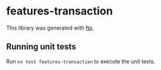 # features-transaction

This library was generated with [Nx](https://nx.dev).

## Running unit tests

Run `nx test features-transaction` to execute the unit tests.

